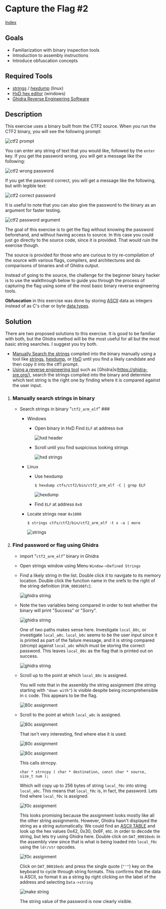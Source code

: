 # Capture the Flag #2 #

[Index](../../README.md)

## Goals ##
- Familiarization with binary inspection tools
- Introduction to assembly instructions
- Introduce obfuscation concepts

## Required Tools ##
- [strings](https://linux.die.net/man/1/strings) / [hexdump](https://linux.die.net/man/1/hexdump) (linux)
- [HxD hex editor](https://mh-nexus.de/en/hxd/) (windows)
- [Ghidra Reverse Engineering Software](https://ghidra-sre.org/)

## Description ##
This exercise uses a binary built from the CTF2 source. When you run the CTF2 binary, you will see the following prompt:

![ctf2 prompt](readme_files/ctf2_prompt.png)

You can enter any string of text that you would like, followed by the `enter` key. If you get the password wrong, you will get a message like the following:

![ctf2 wrong password](readme_files/ctf2_wrong_password.png)

If you get the password correct, you will get a message like the following, but with legible text:

![ctf2 correct password](readme_files/ctf2_correct_password.png)

It is useful to note that you can also give the password to the binary as an argument for faster testing.

![ctf2 password argument](readme_files/ctf2_password_arg.png)

The goal of this exercise is to get the flag without knowing the password beforehand, and without having access to source. In this case you could just go directly to the source code, since it is provided. That would ruin the exercise though.

The source is provided for those who are curious to try re-compilation of the source with various flags, compilers, and architectures and do comparisons of binaries and of Ghidra output.

Instead of going to the source, the challenge for the beginner binary hacker is to use the walkthrough below to guide you through the process of capturing the flag using some of the most basic binary reverse engineering tools.

**Obfuscation** in this exercise was done by storing [ASCII](https://en.wikipedia.org/wiki/ASCII) data as integers instead of as C's char or byte [data types](https://en.wikipedia.org/wiki/C_data_types).

## Solution ##
There are two proposed solutions to this exercise. It is good to be familiar with both, but the Ghidra method will be the most useful for all but the most basic string searches. I suggest you try both.

- [Manually Search the strings](#Manually-search-strings-in-binary) compiled into the binary manually using a tool like [strings](https://linux.die.net/man/1/strings), [hexdump](https://linux.die.net/man/1/hexdump), or [HxD](https://mh-nexus.de/en/hxd/) until you find a likely candidate and then copy it into the ctf1 prompt.
- [Using a reverse engineering tool](#Explore-in-Ghidra) such as [Ghidra]s(https://ghidra-sre.org/), search the strings compiled into the binary and determine which text string is the right one by finding where it is compared against the user input.

1. ### Manually search strings in binary ###
    - Search strings in binary "`ctf2_arm_elf`" ###
        - Windows
            - Open binary in HxD
                Find `ELF` at address `0x0`

                ![hxd header](readme_files/arm_elf_hxd_header.png)

            - Scroll until you find suspicious looking strings

                ![hxd strings](readme_files/arm_elf_hxd_strings.png)

        - Linux
            - Use hexdump

                `$ hexdump ctfs/ctf2/bin/ctf2_arm_elf -C | grep ELF`

                ![hexdump](readme_files/arm_elf_hexdump.png)

            - Find `ELF` at address `0x0`

        - Locate strings near `0x1000`

            `$ strings ctfs/ctf2/bin/ctf2_arm_elf -t x -a | more`

            ![strings](readme_files/arm_elf_strings.png)

1. ### Find password or flag using Ghidra ###

    - import "`ctf2_arm_elf`" binary in Ghidra

    - Open strings window using Menu `Window->Defined Strings`

    - Find a likely string in the list. Double click it to navigate to its memory location. Double click the function name in the xrefs to the right of the string definition (`FUN_000108fc`).

        ![ghidra string](readme_files/arm_elf_ghidra_strings.png)

    - Note the two variables being compared in order to test whether the binary will print "Success" or "Sorry".

        ![ghidra string](readme_files/arm_elf_ghidra_success_failure.png)

        One of two paths makes sense here. Investigate `local_80c`, or investigate `local_a0c`. `local_b0c` seems to be the user input since it is printed as part of the failure message, and it is string compared (strcmp) against `local_a0c` which must be storing the correct password. This leaves `local_80c` as the flag that is printed out on success.

        ![ghidra string](readme_files/arm_elf_ghidra_compare.png)

    - Scroll up to the point at which `local_80c` is assigned.

        You will note that in the assembly the string assignment (the string starting with `"down with"`) is visible despite being incomprehensible in c code. This appears to be the flag.

        ![80c assignment](readme_files/arm_elf_ghidra_80c_assignment.png)

    - Scroll to the point at which `local_a0c` is assigned.

        ![80c assignment](readme_files/arm_elf_ghidra_a0c_assignment.png)

        That isn't very interesting, find where else it is used.

        ![80c assignment](readme_files/arm_elf_ghidra_a0c_assignment2.png)

        ![80c assignment](readme_files/arm_elf_ghidra_FUN_00010898.png)

        This calls strncpy.

        `char * strncpy ( char * destination, const char * source, size_t num );`

        Which will copy up to 256 bytes of string `local_f0c` into string `local_a0c`. This means that `local_f0c` is, in fact, the password. Lets find where `local_f0c` is assigned.

        ![f0c assignment](readme_files/arm_elf_ghidra_f0c_assignment.png)

        This looks promising because the assignment looks mostly like all the other string assignments. However, Ghidra hasn't displayed the string as a string automatically. We could find an [ASCII TABLE](https://www.asciitable.com/) and look up the hex values 0x42, 0x30, 0x6F, etc. in order to decode the string, but lets try using Ghidra here. Double click on `DAT_00010edc` in the assembly view since that is what is being loaded into `local_f0c` using the `ldr/str` opcodes.

        ![f0c assignment](readme_files/arm_elf_ghidra_hex_data.png)

        Click on `DAT_00010edc` and press the single quote (`"'"`) key on the keyboard to cycle through string formats. This confirms that the data is ASCII, so format it as a string by right clicking on the label of the address and selecting `Data->string`

        ![make string](readme_files/arm_elf_ghidra_make_string.png)

        The string value of the password is now clearly visible.